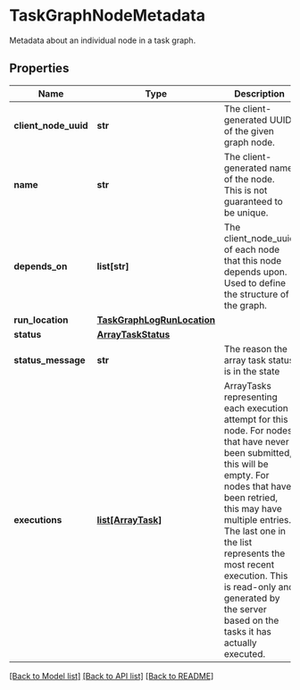 # TaskGraphNodeMetadata

Metadata about an individual node in a task graph.

## Properties

| Name                 | Type                                                      | Description                                                                                                                                                                                                                                                                                                                                             | Notes                 |
| -------------------- | --------------------------------------------------------- | ------------------------------------------------------------------------------------------------------------------------------------------------------------------------------------------------------------------------------------------------------------------------------------------------------------------------------------------------------- | --------------------- |
| **client_node_uuid** | **str**                                                   | The client-generated UUID of the given graph node.                                                                                                                                                                                                                                                                                                      | [optional]            |
| **name**             | **str**                                                   | The client-generated name of the node. This is not guaranteed to be unique.                                                                                                                                                                                                                                                                             | [optional]            |
| **depends_on**       | **list[str]**                                             | The client_node_uuid of each node that this node depends upon. Used to define the structure of the graph.                                                                                                                                                                                                                                               | [optional]            |
| **run_location**     | [**TaskGraphLogRunLocation**](TaskGraphLogRunLocation.md) |                                                                                                                                                                                                                                                                                                                                                         | [optional]            |
| **status**           | [**ArrayTaskStatus**](ArrayTaskStatus.md)                 |                                                                                                                                                                                                                                                                                                                                                         | [optional]            |
| **status_message**   | **str**                                                   | The reason the array task status is in the state                                                                                                                                                                                                                                                                                                        | [optional]            |
| **executions**       | [**list[ArrayTask]**](ArrayTask.md)                       | ArrayTasks representing each execution attempt for this node. For nodes that have never been submitted, this will be empty. For nodes that have been retried, this may have multiple entries. The last one in the list represents the most recent execution. This is read-only and generated by the server based on the tasks it has actually executed. | [optional] [readonly] |

[[Back to Model list]](../README.md#documentation-for-models) [[Back to API list]](../README.md#documentation-for-api-endpoints) [[Back to README]](../README.md)

